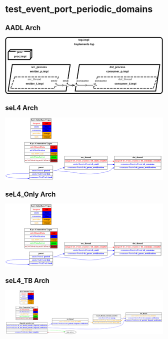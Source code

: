 # test_event_port_periodic_domains

## AADL Arch
  ![aadl](diagrams/aadl-arch.png)

## seL4 Arch
  ![SeL4](diagrams/CAmkES-arch-SeL4.png)

## seL4_Only Arch
  ![SeL4_Only](diagrams/CAmkES-arch-SeL4_Only.png)

## seL4_TB Arch
  ![SeL4_TB](diagrams/CAmkES-arch-SeL4_TB.png)


